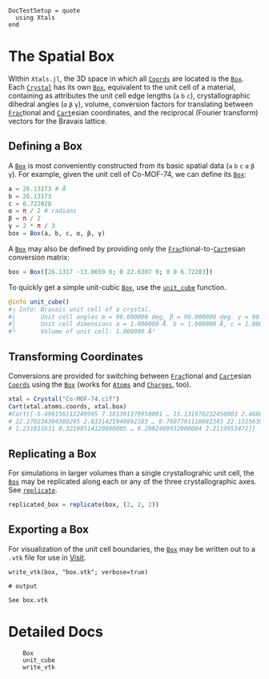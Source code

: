 ```@meta
DocTestSetup = quote
  using Xtals
end
```

# The Spatial Box

Within `Xtals.jl`, the 3D space in which all [`Coords`](@ref) are located is the [`Box`](@ref).
Each [`Crystal`](@ref) has its own [`Box`](@ref), equivalent to the unit cell of a material, containing as attributes the unit cell edge lengths (`a` `b` `c`), crystallographic dihedral angles (`α` `β` `γ`), volume, conversion factors for translating between [`Frac`](@ref)tional and [`Cart`](@ref)esian coordinates, and the reciprocal (Fourier transform) vectors for the Bravais lattice.

## Defining a Box

A [`Box`](@ref) is most conveniently constructed from its basic spatial data (`a` `b` `c` `α` `β` `γ`).
For example, given the unit cell of Co-MOF-74, we can define its [`Box`](@ref):

```julia
a = 26.13173 # Å
b = 26.13173
c = 6.722028
α = π / 2 # radians
β = π / 2
γ = 2 * π / 3
box = Box(a, b, c, α, β, γ)
```

A [`Box`](@ref) may also be defined by providing only the [`Frac`](@ref)tional-to-[`Cart`](@ref)esian conversion matrix:

```julia
box = Box([26.1317 -13.0659 0; 0 22.6307 0; 0 0 6.72203])
```

To quickly get a simple unit-cubic [`Box`](@ref), use the [`unit_cube`](@ref) function.

```julia
@info unit_cube()
#┌ Info: Bravais unit cell of a crystal.
#│       Unit cell angles α = 90.000000 deg. β = 90.000000 deg. γ = 90.000000 deg.
#│       Unit cell dimensions a = 1.000000 Å. b = 1.000000 Å, c = 1.000000 Å
#└       Volume of unit cell: 1.000000 Å³
```

## Transforming Coordinates

Conversions are provided for switching between [`Frac`](@ref)tional and [`Cart`](@ref)esian [`Coords`](@ref) using the [`Box`](@ref) (works for [`Atoms`](@ref) and [`Charges`](@ref), too).

```julia
xtal = Crystal("Co-MOF-74.cif")
Cart(xtal.atoms.coords, xtal.box)
#Cart([-5.496156112249995 7.181391379950001 … 15.131970232450003 2.4686645331000063;
# 22.270234304380295 2.8331425940892103 … 0.7607701110682343 22.13256395706254;
# 1.231811631 0.32198514120000005 … 6.2082409932000004 2.2119953472])
```

## Replicating a Box

For simulations in larger volumes than a single crystallograhic unit cell, the [`Box`](@ref) may be replicated along each or any of the three crystallographic axes.
See [`replicate`](@ref).

```julia
replicated_box = replicate(box, (2, 2, 2))
```

## Exporting a Box

For visualization of the unit cell boundaries, the [`Box`](@ref) may be written out to a `.vtk` file for use in [Visit](https://wci.llnl.gov/simulation/computer-codes/visit/).

```jldoctest; setup=:(box = Box([26.1317 -13.0659 0; 0 22.6307 0; 0 0 6.72203])), output=false
write_vtk(box, "box.vtk"; verbose=true)

# output

See box.vtk
```

# Detailed Docs

```@docs
    Box
    unit_cube
    write_vtk
```
